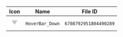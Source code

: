 | Icon | Name | File ID |
| ---  | ---  | ---     |
| ![](HoverBar_Down.png) | `HoverBar_Down` | `6708792951804490289` |
